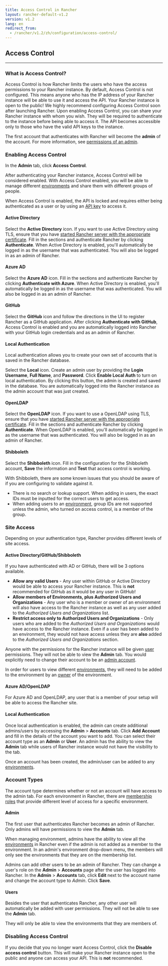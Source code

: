 ```yaml
---
title: Access Control in Rancher
layout: rancher-default-v1.2
version: v1.2
lang: en
redirect_from:
  - /rancher/v1.2/zh/configuration/access-control/
---
```


## Access Control
---

### What is Access Control?

Access Control is how Rancher limits the users who have the access permissions to your Rancher instance. By default, Access Control is not configured. This means anyone who has the IP address of your Rancher instance will be able to use it and access the API. Your Rancher instance is open to the public! We highly recommend configuring Access Control soon after launching Rancher. Upon enabling Access Control, you can share your Rancher instance with whom you wish. They will be required to authenticate to the instance before being able to access it. The API becomes accessible only to those who have the valid API keys to the instance.

The first account that authenticates with Rancher will become the **admin** of the account. For more information, see [permissions of an admin]({{site.baseurl}}/rancher/{{page.version}}/{{page.lang}}/configuration/access-control/#admin).

### Enabling Access Control

In the **Admin** tab, click **Access Control**.

After authenticating your Rancher instance, Access Control will be considered enabled. With Access Control enabled, you will be able to manage different [environments]({{site.baseurl}}/rancher/{{page.version}}/{{page.lang}}/environments/) and share them with different groups of people.

When Access Control is enabled, the API is locked and requires either being authenticated as a user or by using an [API key]({{site.baseurl}}/rancher/{{page.version}}/{{page.lang}}/api/api-keys/) to access it.

#### Active Directory

Select the **Active Directory** icon. If you want to use Active Directory using TLS, ensure that you have [started Rancher server with the appropriate certificate]({{site.baseurl}}/rancher/{{page.version}}/{{page.lang}}/installing-rancher/installing-server/#ldap). Fill in the sections and authenticate Rancher by clicking **Authenticate**. When Active Directory is enabled, you'll automatically be logged in as the username that was authenticated. You will also be logged in as an admin of Rancher.

#### Azure AD

Select the **Azure AD** icon. Fill in the sections and authenticate Rancher by clicking **Authenticate with Azure**. When Active Directory is enabled, you'll automatically be logged in as the username that was authenticated. You will also be logged in as an admin of Rancher.

#### GitHub

Select the **GitHub** icon and follow the directions in the UI to register Rancher as a GitHub application. After clicking **Authenticate with GitHub**, Access Control is enabled and you are automatically logged into Rancher with your GitHub login credentials and as an admin of Rancher.

#### Local Authentication

Local authentication allows you to create your own set of accounts that is saved in the Rancher database.

Select the **Local** icon. Create an admin user by providing the **Login Username**, **Full Name**, and **Password**. Click **Enable Local Auth** to turn on local authentication. By clicking this button, the admin is created and saved in the database. You are automatically logged into the Rancher instance as the admin account that was just created.

#### OpenLDAP

Select the **OpenLDAP** icon. If you want to use a OpenLDAP using TLS, ensure that you have [started Rancher server with the appropriate certificate]({{site.baseurl}}/rancher/{{page.version}}/{{page.lang}}/installing-rancher/installing-server/#ldap). Fill in the sections and authenticate Rancher by clicking **Authenticate**. When OpenLDAP is enabled, you'll automatically be logged in as the username that was authenticated. You will also be logged in as an admin of Rancher.

#### Shibboleth

Select the **Shibboleth** icon. Fill in the configuration for the Shibboleth account, **Save** the information and **Test** that access control is working.

With Shibboleth, there are some known issues that you should be aware of if you are configuring to validate against it.

* There is no search or lookup support. When adding in users, the exact IDs must be inputted for the correct users to get access.
* When adding users to an [environment]({{site.baseurl}}/rancher/{{page.version}}/{{page.lang}}/environments/), group IDs are not supported unless the admin, who turned on access control, is a member of the group.

### Site Access

Depending on your authentication type, Rancher provides different levels of site access.

#### Active Directory/GitHub/Shibboleth

If you have authenticated with AD or GitHub, there will be 3 options available.

* **Allow any valid Users** - Any user within GitHub or Active Directory would be able to access your Rancher instance. This is **not** recommended for GitHub as it would be any user in GitHub!
* **Allow members of Environments, plus Authorized Users and Organizations** - Any user who is a member or owner of an environment will also have access to the Rancher instance as well as any user added to the _Authorized Users and Organizations_ list.
* **Restrict access only to Authorized Users and Organizations** - Only users who are added to the _Authorized Users and Organizations_ would have access to the Rancher instance. Even if a user has been added to an environment, they would not have access unless they are **also** added to the _Authorized Users and Organizations_ section.

Anyone with the permissions for the Rancher instance will be given [user]({{site.baseurl}}/rancher/{{page.version}}/{{page.lang}}/configuration/accounts/#users) permissions. They will not be able to view the **Admin** tab. You would explicitly need to change their account to be an [admin account]({{site.baseurl}}/rancher/{{page.version}}/{{page.lang}}/configuration/accounts/#admin).

In order for users to view different [environments]({{site.baseurl}}/rancher/{{page.version}}/{{page.lang}}/environments/), they will need to be added to the environment by an [owner]({{site.baseurl}}/rancher/{{page.version}}/{{page.lang}}/environments/#owners) of the environment.

#### Azure AD/OpenLDAP

For Azure AD and OpenLDAP, any user that is a member of your setup will be able to access the Rancher site.

#### Local Authentication

Once local authentication is enabled, the admin can create additional admins/users by accessing the **Admin** > **Accounts** tab. Click **Add Account** and fill in the details of the account you want to add. You can select their account type as an **Admin** or **User**. An admin has the ability to view the **Admin** tab while users of Rancher instance would not have the visibility to the tab.  

Once an account has been created, the admin/user can be added to any [environments]({{site.baseurl}}/rancher/{{page.version}}/{{page.lang}}/environments/).

### Account Types

The account type determines whether or not an account will have access to the admin tab. For each environment in Rancher, there are [membership roles]({{site.baseurl}}/rancher/{{page.version}}/{{page.lang}}/environments/#membership-roles) that provide different level of access for a specific environment.

#### Admin

The first user that authenticates Rancher becomes an admin of Rancher. Only admins will have permissions to view the **Admin** tab.

When managing environment, admins have the ability to view all the [environments]({{site.baseurl}}/rancher/{{page.version}}/{{page.lang}}/environments/) in Rancher even if the admin is not added as a member to the environment. In an admin's environment drop-down menu, the members will only see the environments that they are on the membership list.

Admins can add other users to be an admin of Rancher. They can change a user's role on the **Admin** > **Accounts** page after the user has logged into Rancher. In the **Admin** > **Accounts** tab, click  **Edit** next to the account name and change the account type to _Admin_. Click **Save**.

#### Users

Besides the user that authenticates Rancher, any other user will automatically be added with user permissions. They will not be able to see the **Admin** tab.

They will only be able to view the environments that they are members of.

### Disabling Access Control

If you decide that you no longer want Access Control, click the **Disable access control** button. This will make your Rancher instance open to the public and anyone can access your API. This is **not** recommended.
